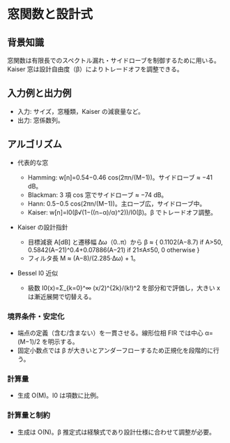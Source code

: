 # 窓関数と設計式

## 背景知識
窓関数は有限長でのスペクトル漏れ・サイドローブを制御するために用いる。Kaiser 窓は設計自由度（β）によりトレードオフを調整できる。

## 入力例と出力例
- 入力: サイズ，窓種類，Kaiser の減衰量など。
- 出力: 窓係数列。

## アルゴリズム
- 代表的な窓
	- Hamming: w[n]=0.54−0.46 cos(2πn/(M−1))。サイドローブ ≈ −41 dB。
	- Blackman: 3 項 cos 窓でサイドローブ ≈ −74 dB。
	- Hann: 0.5−0.5 cos(2πn/(M−1))。主ローブ広，サイドローブ中。
	- Kaiser: w[n]=I0(β√(1−((n−α)/α)^2))/I0(β)。β でトレードオフ調整。

- Kaiser の設計指針
	- 目標減衰 A[dB] と遷移幅 Δω（0..π）から
		β ≈ { 0.1102(A−8.7) if A>50, 0.5842(A−21)^0.4+0.07886(A−21) if 21≤A≤50, 0 otherwise }
	- フィルタ長 M ≈ (A−8)/(2.285·Δω) + 1。

- Bessel I0 近似
	- 級数 I0(x)=Σ_{k=0}^∞ (x/2)^{2k}/(k!)^2 を部分和で評価し，大きい x は漸近展開で切替える。

### 境界条件・安定化
- 端点の定義（含む/含まない）を一貫させる。線形位相 FIR では中心 α=(M−1)/2 を明示する。
- 固定小数点では β が大きいとアンダーフローするため正規化を段階的に行う。

### 計算量
- 生成 O(M)。I0 は項数に比例。

### 計算量と制約
- 生成は O(N)。β 推定式は経験式であり設計仕様に合わせて調整が必要。
